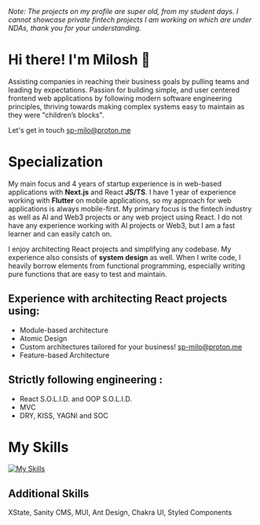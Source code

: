 _Note: The projects on my profile are super old, from my student days. I cannot showcase private fintech projects I am working on which are under NDAs, thank you for your understanding._

# Hi there! I'm Milosh 👋

Assisting companies in reaching their business goals by pulling teams and leading by expectations. Passion for building simple, and user centered frontend web applications by following modern software engineering
principles, thriving towards making complex systems easy to maintain as they were "children’s blocks". 

Let's get in touch <a href="mailto:sp-milo&#64;proton.me">sp-milo@proton.me</a>

# Specialization
My main focus and 4 years of startup experience is in web-based applications with **Next.js** and React **JS/TS**. I have 1 year of experience working with **Flutter** on mobile applications, so my approach for web applications is always mobile-first. My primary focus is the fintech industry as well as AI and Web3 projects or any web project using React. I do not have any experience working with AI projects or Web3, but I am a fast learner and can easily catch on. 

I enjoy architecting React projects and simplifying any codebase. My experience also consists of **system design** as well. When I write code, I heavily borrow elements from functional programming, especially writing pure functions that are easy to test and maintain.

## Experience with architecting React projects using:
- Module-based architecture
- Atomic Design
- Custom architectures tailored for your business! <a href="mailto:sp-milo&#64;proton.me">sp-milo@proton.me</a>
- Feature-based Architecture

## Strictly following engineering :
- React S.O.L.I.D. and OOP S.O.L.I.D.
- MVC 
- DRY, KISS, YAGNI and SOC 

# My Skills

[![My Skills](https://skillicons.dev/icons?i=js,ts,react,next,gatsby,html,vite,webpack,rollupjs,css,sass,tailwind,dart,flutter,babel,bash,bootstrap,linux,sentry,unity,d3,redux,latex,cloudflare&perline=20)](https://skillicons.dev)

## Additional Skills
XState, Sanity CMS, MUI, Ant Design, Chakra UI, Styled Components


